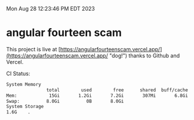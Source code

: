 Mon Aug 28 12:23:46 PM EDT 2023

# angular fourteen scam


This project is live at [https://angularfourteenscam.vercel.app/](https://angularfourteenscam.vercel.app/ "dog!") thanks to Github and Vercel.

CI Status: 

```bash
System Memory
               total        used        free      shared  buff/cache   available
Mem:            15Gi       1.2Gi       7.2Gi       307Mi       6.8Gi        13Gi
Swap:          8.0Gi          0B       8.0Gi
System Storage
1.6G	.
```
